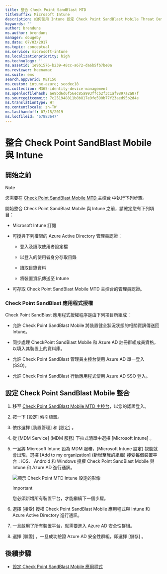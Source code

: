 ```yaml
---
title: 整合 Check Point SandBlast MTD
titleSuffix: Microsoft Intune
description: 如何使用 Intune 設定 Check Point SandBlast Mobile Threat Defense (MTD) 解決方案，來控制行動裝置對公司資源的存取。
keywords: ''
author: brenduns
ms.author: brenduns
manager: dougeby
ms.date: 07/03/2017
ms.topic: conceptual
ms.service: microsoft-intune
ms.localizationpriority: high
ms.technology: ''
ms.assetid: 1e9b1576-b239-48cc-a672-da6b5fb7be0a
ms.reviewer: heenamac
ms.suite: ems
search.appverid: MET150
ms.custom: intune-azure; seodec18
ms.collection: M365-identity-device-management
ms.openlocfilehash: ae9bd6d6f56ec85a993ffcb2f3c1af9897a2a87f
ms.sourcegitcommit: 7c251948811b8b817e9fe590b77f23aed95b2d4e
ms.translationtype: HT
ms.contentlocale: zh-TW
ms.lasthandoff: 07/15/2019
ms.locfileid: "67883647"
---
```

# <a name="integrate-check-point-sandblast-mobile-with-intune"></a>整合 Check Point SandBlast Mobile 與 Intune

## <a name="before-you-begin"></a>開始之前

> [!NOTE] 
> 您需要在 [Check Point SandBlast Mobile MTD 主控台](https://intune-4.eu1.locsec.net/) 中執行下列步驟。

開始整合 Check Point SandBlast Mobile 與 Intune 之前，請確定您有下列項目：

- Microsoft Intune 訂閱

- 可授與下列權限的 Azure Active Directory 管理員認證：

  - 登入及讀取使用者設定檔

  - 以登入的使用者身分存取目錄

  - 讀取目錄資料

  - 將裝置資訊傳送至 Intune

- 可存取 Check Point SandBlast Mobile MTD 主控台的管理員認證。

### <a name="check-point-sandblast-app-authorization"></a>Check Point SandBlast 應用程式授權

Check Point SandBlast 應用程式授權程序是由下列項目所組成：

- 允許 Check Point SandBlast Mobile 將裝置健全狀況狀態的相關資訊傳送回 Intune。

- 同步處理 CheckPoint SandBlast Mobile 和 Azure AD 註冊群組成員資格，以填入其裝置上的資料庫。

- 允許 Check Point SandBlast 管理員主控台使用 Azure AD 單一登入 (SSO)。

- 允許 Check Point SandBlast 行動應用程式使用 Azure AD SSO 登入。

## <a name="to-set-up-check-point-sandblast-mobile-integration"></a>設定 Check Point SandBlast Mobile 整合

1. 移至 [Check Point SandBlast Mobile MTD 主控台](https://intune-4.eu1.locsec.net/)，以您的認證登入。

2. 按一下 [設定]  索引標籤。

3. 依序選擇 [裝置管理]  和 [設定]  。

4. 從 [MDM Service] (MDM 服務)  下拉式清單中選擇 [Microsoft Intune]  。

5. 一旦將 Microsoft Intune 設為 MDM 服務，[Microsoft Intune 設定]  視窗就會出現，選擇 [Add to my organization] \(新增至我的組織)  接受每個裝置平台：iOS、 Android 和 Windows 授權 Check Point SandBlast Mobile 與 Intune 和 Azure AD 進行通訊。

    ![顯示 Check Point MTD Intune 設定的影像](./media/checkpoint-MTD-1.PNG)

    > [!IMPORTANT]
    > 您必須新增所有裝置平台，才能繼續下一個步驟。

6. 選擇 [接受]  授權 Check Point SandBlast Mobile 應用程式與 Intune 和 Azure Active Directory 進行通訊。

7. 一旦啟用了所有裝置平台，就需要進入 Azure AD 安全性群組。

8. 選擇 [驗證]  ，一旦成功驗證 Azure AD 安全性群組，即選擇 [儲存]  。

## <a name="next-steps"></a>後續步驟

- [設定 Check Point SandBlast Mobile 應用程式](mtd-apps-ios-app-configuration-policy-add-assign.md)
